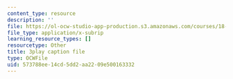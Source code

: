 ```yaml
---
content_type: resource
description: ''
file: https://ol-ocw-studio-app-production.s3.amazonaws.com/courses/18-01sc-single-variable-calculus-fall-2010/573788ee14cd5dd2aa2209e500163332_wOHrNt9ScYs.vtt
file_type: application/x-subrip
learning_resource_types: []
resourcetype: Other
title: 3play caption file
type: OCWFile
uid: 573788ee-14cd-5dd2-aa22-09e500163332
---
```

